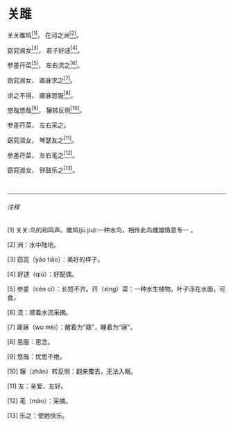 <h1 class="article-title"> 关雎 </h1>
<p class="article-center">关关雎鸠<a href="#1" class="article-link"><sup>[1]</sup></a>， 在河之洲<a href="#2" class="article-link"><sup>[2]</sup></a>。</p>
<p class="article-center">窈窕淑女<a href="#3" class="article-link"><sup>[3]</sup></a>， 君子好逑<a href="#4" class="article-link"><sup>[4]</sup></a>。</p>
<p class="article-center">参差荇菜<a href="#5" class="article-link"><sup>[5]</sup></a>， 左右流之<a href="#6" class="article-link"><sup>[6]</sup></a>。</p>
<p class="article-center">窈窕淑女， 寤寐求之<a href="#7" class="article-link"><sup>[7]</sup></a>。</p>
<p class="article-center">求之不得， 寤寐思服<a href="#8" class="article-link"><sup>[8]</sup></a>。</p>
<p class="article-center">悠哉悠哉<a href="#9" class="article-link"><sup>[9]</sup></a>， 辗转反侧<a href="#10" class="article-link"><sup>[10]</sup></a>。</p>
<p class="article-center">参差荇菜， 左右采之。</p>
<p class="article-center">窈窕淑女， 琴瑟友之<a href="#11" class="article-link"><sup>[11]</sup></a>。</p>
<p class="article-center">参差荇菜， 左右芼之<a href="#12" class="article-link"><sup>[12]</sup></a>。</p>
<p class="article-center">窈窕淑女， 钟鼓乐之<a href="#13" class="article-link"><sup>[13]</sup></a>。</p>
<br>
<hr>

<h6> 注释 </h6>

<p class="article-comment"><a id="1">[1]</a> 关关:鸟的和鸣声。雎鸠(jū jiu):一种水鸟，相传此鸟雌雄情意专一 。</p>
<p class="article-comment"><a id="2">[2]</a> 洲：水中陆地。</p>
<p class="article-comment"><a id="3">[3]</a> 窈窕（yǎo tiǎo）：美好的样子。</p>
<p class="article-comment"><a id="4">[4]</a> 好逑（qiú）：好配偶。 </p>
<p class="article-comment"><a id="5">[5]</a> 参差（cēn cī）：长短不齐。荇（xìnɡ）菜：一种水生植物，叶子浮在水面，可食。</p>
<p class="article-comment"><a id="6">[6]</a> 流：顺着水流采摘。 </p>
<p class="article-comment"><a id="7">[7]</a> 寤寐（wù mèi）：醒着为“寤”，睡着为“寐”。</p>
<p class="article-comment"><a id="8">[8]</a> 思服：思念。 </p>
<p class="article-comment"><a id="9">[9]</a> 悠哉：忧思不绝。</p>
<p class="article-comment"><a id="10">[10]</a> 辗（zhǎn）转反侧：翻来覆去，无法入眠。</p>
<p class="article-comment"><a id="11">[11]</a> 友：亲爱，友好。</p>
<p class="article-comment"><a id="12">[12]</a> 芼（mào）：采摘。</p>
<p class="article-comment"><a id="13">[13]</a> 乐之：使她快乐。</p>